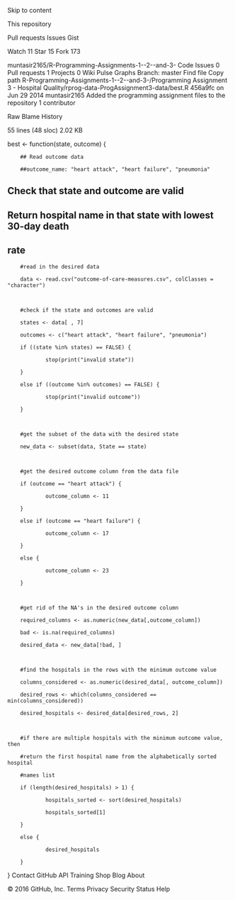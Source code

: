 
Skip to content

This repository
 
Pull requests 
Issues 
Gist





 Watch 
11 
 Star 
15 
 Fork 
173 

muntasir2165/R-Programming-Assignments-1--2--and-3- 
 Code 
 Issues 0 
 Pull requests 1 
 Projects 0 
 Wiki 
 Pulse 
 Graphs 
Branch: master 
Find file 
Copy path
R-Programming-Assignments-1--2--and-3-/Programming Assignment 3 - Hospital Quality/rprog-data-ProgAssignment3-data/best.R 
456a9fc on Jun 29 2014 
 muntasir2165 Added the programming assignment files to the repository 
1 contributor 
 
Raw
Blame
History
   
55 lines (48 sloc) 2.02 KB 

best <- function(state, outcome) {

        ## Read outcome data

        ##outcome_name: "heart attack", "heart failure", "pneumonia"

        

## Check that state and outcome are valid

## Return hospital name in that state with lowest 30-day death

## rate

        #read in the desired data

        data <- read.csv("outcome-of-care-measures.csv", colClasses = "character")

        

        #check if the state and outcomes are valid

        states <- data[ , 7]

        outcomes <- c("heart attack", "heart failure", "pneumonia")

        if ((state %in% states) == FALSE) {

                stop(print("invalid state"))

        }

        else if ((outcome %in% outcomes) == FALSE) {

                stop(print("invalid outcome"))

        }

        

        #get the subset of the data with the desired state

        new_data <- subset(data, State == state)

        

        #get the desired outcome column from the data file

        if (outcome == "heart attack") {

                outcome_column <- 11

        }

        else if (outcome == "heart failure") {

                outcome_column <- 17

        }

        else {

                outcome_column <- 23

        }

        

        #get rid of the NA's in the desired outcome column

        required_columns <- as.numeric(new_data[,outcome_column])

        bad <- is.na(required_columns)

        desired_data <- new_data[!bad, ]

        

        #find the hospitals in the rows with the minimum outcome value

        columns_considered <- as.numeric(desired_data[, outcome_column])

        desired_rows <- which(columns_considered == min(columns_considered))

        desired_hospitals <- desired_data[desired_rows, 2]

        

        #if there are multiple hospitals with the minimum outcome value, then

        #return the first hospital name from the alphabetically sorted hospital

        #names list

        if (length(desired_hospitals) > 1) {

                hospitals_sorted <- sort(desired_hospitals)

                hospitals_sorted[1]

        }

        else {

                desired_hospitals

        }

}
Contact GitHub API Training Shop Blog About 

© 2016 GitHub, Inc. Terms Privacy Security Status Help 
